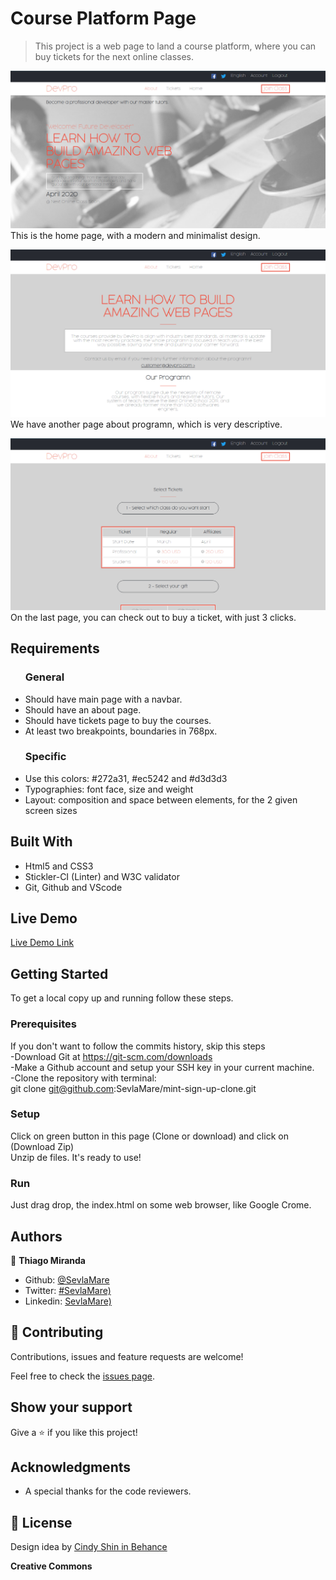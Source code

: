 # Course Platform Page

> This project is a web page to land a course platform,
where you can buy tickets for the next online classes.

![screenshot](./images/screenshot/home.png)
This is the home page, with a modern and minimalist design.

![screenshot](./images/screenshot/about.png)
We have another page about programn, which is very descriptive.

![screenshot](./images/screenshot/tickets.png)
On the last page, you can check out to buy a ticket, with just 3 clicks.


## Requirements

<ul>
  <h3>General</h3>
  <li>Should have main page with a navbar.</li>
  <li>Should have an about page.</li>
  <li>Should have tickets page to buy the courses.</li>
  <li>At least two breakpoints, boundaries in 768px.</li>
</ul>

<ul>
  <h3>Specific</h3>
  <li>Use this colors: #272a31, #ec5242 and #d3d3d3</li>
  <li>Typographies: font face, size and weight</li>
  <li>Layout: composition and space between elements, for the 2 given screen sizes</li>
</ul>

## Built With

- Html5 and CSS3 <br>
- Stickler-CI (Linter) and W3C validator <br>
- Git, Github and VScode <br>

## Live Demo

[Live Demo Link](https://sevlamare.github.io/CSS-course-platform/)

## Getting Started

To get a local copy up and running follow these steps.

### Prerequisites

If you don't want to follow the commits history, skip this steps<br>
-Download Git at https://git-scm.com/downloads<br>
-Make a Github account and setup your SSH key in your current machine.<br>
-Clone the repository with terminal:<br>
git clone git@github.com:SevlaMare/mint-sign-up-clone.git

### Setup

Click on green button in this page (Clone or download) and click on (Download Zip)<br>
Unzip de files. It's ready to use!

### Run

Just drag drop, the index.html on some web browser, like Google Crome.

## Authors

👤 **Thiago Miranda**

- Github: [@SevlaMare](https://github.com/SevlaMare)
- Twitter: [#SevlaMare)](https://twitter.com/SevlaMare)
- Linkedin: [SevlaMare)](https://www.linkedin.com/in/sevlamare)

## 🤝 Contributing

Contributions, issues and feature requests are welcome!

Feel free to check the [issues page](issues/).

## Show your support

Give a ⭐️ if you like this project!

## Acknowledgments

- A special thanks for the code reviewers.

## 📝 License

Design idea by <a href="https://www.behance.net/adagio07">Cindy Shin in Behance</a>

<strong>Creative Commons</strong>